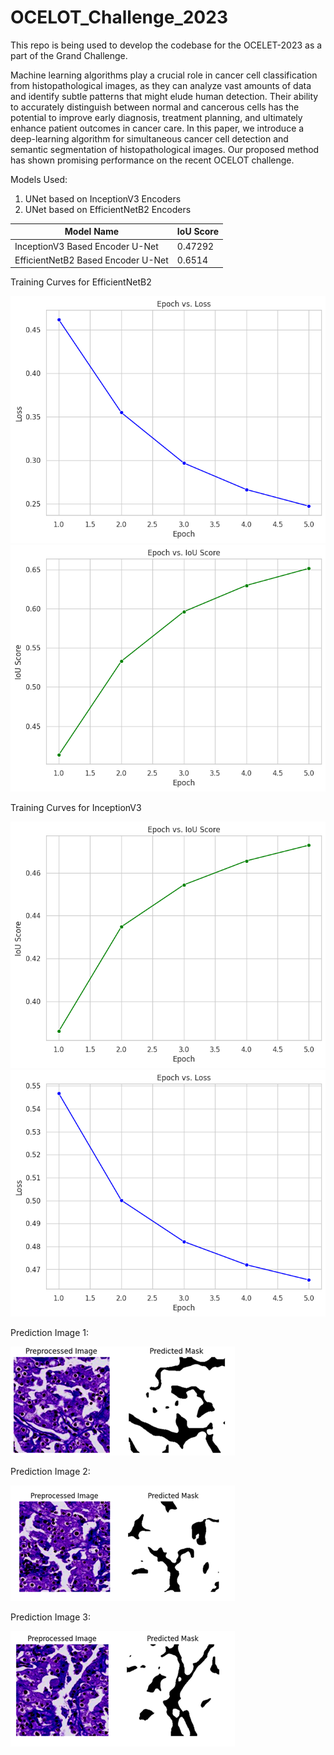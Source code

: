 # OCELOT_Challenge_2023
This repo is being used to develop the codebase for the OCELET-2023 as a part of the Grand Challenge.

Machine learning algorithms play a crucial role in cancer cell classification from histopathological images, as they can analyze vast amounts of data and identify subtle patterns that might elude human detection. Their ability to accurately distinguish between normal and cancerous cells has the potential to improve early diagnosis, treatment planning, and ultimately enhance patient outcomes in cancer care. In this paper, we introduce a deep-learning algorithm for simultaneous cancer cell detection and semantic segmentation of histopathological images. Our proposed method has shown promising performance on the recent OCELOT challenge.  

Models Used: 
1. UNet based on InceptionV3 Encoders
2. UNet based on EfficientNetB2 Encoders



|               Model Name              | IoU Score |
| --------------------------------------| --------- | 
| InceptionV3 Based Encoder U-Net	      | 0.47292   | 
| EfficientNetB2 Based Encoder U-Net    | 0.6514    | 


Training Curves for EfficientNetB2

![Training Curves for EfficientNetB2](https://github.com/ahan-2000/OCELOT_Challenge_2023/blob/main/Images/download.png)
![Training Curves for EfficientNetB2](https://github.com/ahan-2000/OCELOT_Challenge_2023/blob/main/Images/download3.png)

Training Curves for InceptionV3

![Training Curves for InceptionV3](https://github.com/ahan-2000/OCELOT_Challenge_2023/blob/main/Images/download1.png)
![Training Curves for InceptionV3](https://github.com/ahan-2000/OCELOT_Challenge_2023/blob/main/Images/download2.png)

Prediction Image 1:

![Prediction Images](https://github.com/ahan-2000/OCELOT_Challenge_2023/blob/main/Images/pred1.png)

Prediction Image 2:

![Prediction Images](https://github.com/ahan-2000/OCELOT_Challenge_2023/blob/main/Images/pred2.png)

Prediction Image 3:

![Prediction Images](https://github.com/ahan-2000/OCELOT_Challenge_2023/blob/main/Images/pred3.png)




